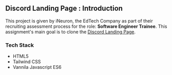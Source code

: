 ## Discord Landing Page : Introduction
This project is given by iNeuron, the EdTech Company as part of their recruiting assessment process for the role: **Software Engineer Trainee**. This assignment's main goal is to clone the [Discord Landing Page](https://discord.com/).

### Tech Stack
- HTML5
- Tailwind CSS
- Vannila Javascript ES6

###